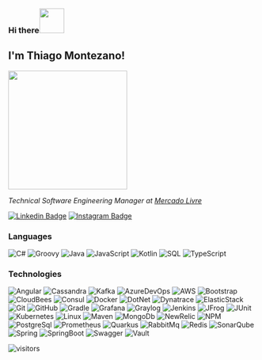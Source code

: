 ### Hi there<img src="https://media.giphy.com/media/Y2b7ymXPKGOm88vwXG/giphy.gif?cid=790b76119009dbc5ef4fc80f8f83926d4d11300646cf8b90&rid=giphy.gif&ct=s" width="50">

<h2>
I'm Thiago Montezano! </h2>
<img src="https://media.giphy.com/media/26FL0ydLDEcARWY0g/giphy.gif" width="240">
<br>
<p><em>Technical Software Engineering Manager at <a href="http://www.mercadolivre.com.br">Mercado Livre</a></em></p>


<a target="_blank" href="https://www.linkedin.com/in/tmontezano/">
<img src="https://img.shields.io/badge/-montezano-blue?style=for-the-badge&logo=Linkedin&logoColor=white&link=https://www.linkedin.com/in/tmontezano/" alt="Linkedin Badge"></a>

<a target="_blank" href="https://instagram.com/tmontezano/">
<img src="https://img.shields.io/badge/-montezano-E1306C?style=for-the-badge&logo=Instagram&logoColor=white&link=https://instagram.com/tmontezano/" alt="Instagram Badge"></a>

### Languages


![C#](https://img.shields.io/badge/-C%23-000?&logo=Csharp)
![Groovy](https://img.shields.io/badge/-Groovy-000?&logo=Apache+Groovy)
![Java](https://img.shields.io/badge/-Java-000?&logo=Java&logoColor=007396)
![JavaScript](https://img.shields.io/badge/-JavaScript-000?&logo=JavaScript)
![Kotlin](https://img.shields.io/badge/-Kotlin-000?&logo=Kotlin)
![SQL](https://img.shields.io/badge/-SQL-000?&logo=MySQL)
![TypeScript](https://img.shields.io/badge/-TypeScript-000?&logo=TypeScript)

### Technologies

![Angular](https://img.shields.io/badge/-Angular-000?&logo=angular&logoColor=C00)
![Cassandra](https://img.shields.io/badge/-Apache%20Cassandra-000?&logo=apache+cassandra)
![Kafka](https://img.shields.io/badge/-Apache%20Kafka-000?&logo=apache+kafka)
![AzureDevOps](https://img.shields.io/badge/-Azure%20DevOps-000?&logo=azure+devops&logoColor=09F)
![AWS](https://img.shields.io/badge/-AWS-000?&logo=Amazon-AWS&logoColor=F90)
![Bootstrap](https://img.shields.io/badge/-Bootstrap-000?&logo=bootstrap)
![CloudBees](https://img.shields.io/badge/-CloudBees-000?&logo=cloudbees)
![Consul](https://img.shields.io/badge/-Consul-000?&logo=consul&logoColor=C3F)
![Docker](https://img.shields.io/badge/-Docker-000?&logo=Docker)
![DotNet](https://img.shields.io/badge/-.NET-000?&logo=dotnet)
![Dynatrace](https://img.shields.io/badge/-Dynatrace-000?&logo=dynatrace)
![ElasticStack](https://img.shields.io/badge/-Elastic%20Stack-000?&logo=elastic+stack)
![Git](https://img.shields.io/badge/-Git-000?&logo=git)
![GitHub](https://img.shields.io/badge/-GitHub-000?&logo=github)
![Gradle](https://img.shields.io/badge/-Gradle-000?&logo=gradle&logoColor=59D)
![Grafana](https://img.shields.io/badge/-Grafana-000?&logo=grafana)
![Graylog](https://img.shields.io/badge/-Graylog-000?&logo=graylog)
![Jenkins](https://img.shields.io/badge/-Jenkins-000?&logo=jenkins)
![JFrog](https://img.shields.io/badge/-JFrog-000?&logo=jfrog)
![JUnit](https://img.shields.io/badge/-JUnit-000?&logo=junit5)
![Kubernetes](https://img.shields.io/badge/-Kubernetes-000?&logo=Kubernetes)
![Linux](https://img.shields.io/badge/-Linux-000?&logo=Linux)
![Maven](https://img.shields.io/badge/-Maven-000?&logo=apache+maven&logoColor=C0F)
![MongoDb](https://img.shields.io/badge/-MongoDb-000?&logo=mongodb)
![NewRelic](https://img.shields.io/badge/-New%20Relic-000?&logo=newrelic)
![NPM](https://img.shields.io/badge/-npm-000?&logo=npm)
![PostgreSql](https://img.shields.io/badge/-PostgreSql-000?&logo=postgresql)
![Prometheus](https://img.shields.io/badge/-Prometheus-000?&logo=prometheus)
![Quarkus](https://img.shields.io/badge/-Quarkus-000?&logo=quarkus)
![RabbitMq](https://img.shields.io/badge/-RabbitMq-000?&logo=rabbitmq)
![Redis](https://img.shields.io/badge/-Redis-000?&logo=Redis)
![SonarQube](https://img.shields.io/badge/-SonarQube-000?&logo=sonarqube)
![Spring](https://img.shields.io/badge/-Spring-000?&logo=Spring)
![SpringBoot](https://img.shields.io/badge/-Spring%20Boot-000?&logo=spring+boot)
![Swagger](https://img.shields.io/badge/-Swagger-000?&logo=swagger)
![Vault](https://img.shields.io/badge/-Vault-000?&logo=vault)


![visitors](https://visitor-badge.laobi.icu/badge?page_id=TMontezano)
